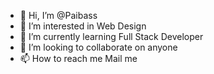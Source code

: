 - 👋 Hi, I’m @Paibass
- 👀 I’m interested in Web Design
- 🌱 I’m currently learning Full Stack Developer
- 💞️ I’m looking to collaborate on anyone
- 📫 How to reach me Mail me

<!---
Paibass/Paibass is a ✨ special ✨ repository because its `README.md` (this file) appears on your GitHub profile.
You can click the Preview link to take a look at your changes.
--->
